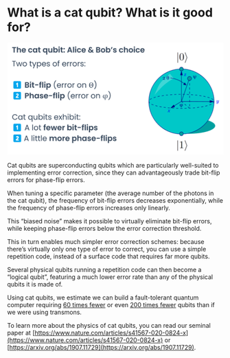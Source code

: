 # What is a cat qubit? What is it good for?

![cat_qubits_presentation](../media/getting_started/working_with_cat_qubits/cat_qubit_presentation.png)

Cat qubits are superconducting qubits which are particularly well-suited to implementing error correction, since they can advantageously trade bit-flip errors for phase-flip errors.

When tuning a specific parameter (the average number of the photons in the cat qubit), the frequency of bit-flip errors decreases exponentially, while the frequency of phase-flip errors increases only linearly.

This “biased noise” makes it possible to virtually eliminate bit-flip errors, while keeping phase-flip errors below the error correction threshold.

This in turn enables much simpler error correction schemes: because there’s virtually only one type of error to correct, you can use a simple repetition code, instead of a surface code that requires far more qubits.

Several physical qubits running a repetition code can then become a “logical qubit”, featuring a much lower error rate than any of the physical qubits it is made of.

Using cat qubits, we estimate we can build a fault-tolerant quantum computer requiring [60 times fewer](https://arxiv.org/abs/2302.06639) or even [200 times fewer](https://arxiv.org/abs/2401.09541) qubits than if we were using transmons.

To learn more about the physics of cat qubits, you can read our seminal paper at [https://www.nature.com/articles/s41567-020-0824-x](https://www.nature.com/articles/s41567-020-0824-x) or [https://arxiv.org/abs/1907.11729](https://arxiv.org/abs/1907.11729).